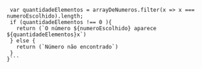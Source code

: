 ```function contaOcorrencias(arrayDeNumeros, numeroEscolhido) {

 var quantidadeElementos = arrayDeNumeros.filter(x => x === numeroEscolhido).length;
 if (quantidadeElementos !== 0 ){
   return (`O número ${numeroEscolhido} aparece ${quantidadeElementos}x`)
 } else {
   return (`Número não encontrado`)
 }
}```